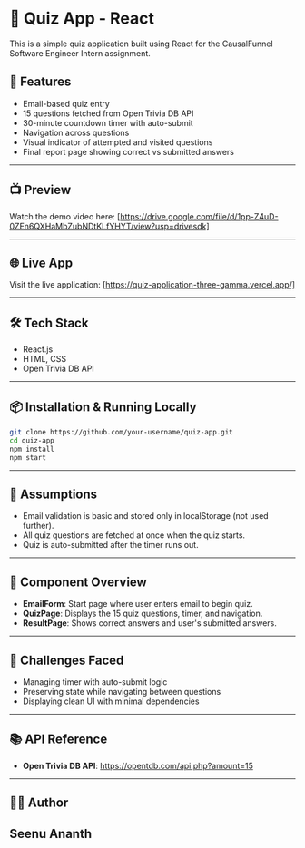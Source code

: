 # 🧠 Quiz App - React

This is a simple quiz application built using React for the CausalFunnel Software Engineer Intern assignment.

## 🚀 Features

- Email-based quiz entry
- 15 questions fetched from Open Trivia DB API
- 30-minute countdown timer with auto-submit
- Navigation across questions
- Visual indicator of attempted and visited questions
- Final report page showing correct vs submitted answers

---

## 📺 Preview

Watch the demo video here: [https://drive.google.com/file/d/1pp-Z4uD-0ZEn6QXHaMbZubNDtKLfYHYT/view?usp=drivesdk]

---

## 🌐 Live App

Visit the live application: [https://quiz-application-three-gamma.vercel.app/]

---

## 🛠️ Tech Stack

- React.js
- HTML, CSS
- Open Trivia DB API

---

## 📦 Installation & Running Locally

```bash
git clone https://github.com/your-username/quiz-app.git
cd quiz-app
npm install
npm start
```

---

## 📝 Assumptions

- Email validation is basic and stored only in localStorage (not used further).
- All quiz questions are fetched at once when the quiz starts.
- Quiz is auto-submitted after the timer runs out.

---

## 🧩 Component Overview

- **EmailForm**: Start page where user enters email to begin quiz.
- **QuizPage**: Displays the 15 quiz questions, timer, and navigation.
- **ResultPage**: Shows correct answers and user's submitted answers.

---

## 🔄 Challenges Faced

- Managing timer with auto-submit logic
- Preserving state while navigating between questions
- Displaying clean UI with minimal dependencies

---


## 📚 API Reference

- **Open Trivia DB API**: https://opentdb.com/api.php?amount=15

---

## 👨‍💻 Author

**Seenu Ananth**  
---
